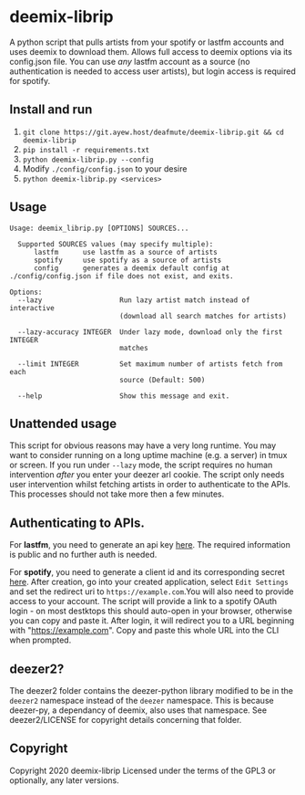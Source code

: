 # deemix-librip
A python script that pulls artists from your spotify or lastfm accounts and uses deemix to download them.
Allows full access to deemix options via its config.json file. 
You can use _any_ lastfm account as a source (no authentication is needed to access user artists), but login access is required for spotify.

## Install and run  
1. `git clone https://git.ayew.host/deafmute/deemix-librip.git && cd deemix-librip`
3. `pip install -r requirements.txt`
4. `python deemix-librip.py --config` 
5. Modify `./config/config.json` to your desire 
6. `python deemix-librip.py <services>`

## Usage
```
Usage: deemix_librip.py [OPTIONS] SOURCES...

  Supported SOURCES values (may specify multiple):  
      lastfm      use lastfm as a source of artists  
      spotify     use spotify as a source of artists 
      config      generates a deemix default config at ./config/config.json if file does not exist, and exits. 

Options:
  --lazy                   Run lazy artist match instead of interactive
                           (download all search matches for artists)

  --lazy-accuracy INTEGER  Under lazy mode, download only the first INTEGER
                           matches

  --limit INTEGER          Set maximum number of artists fetch from each
                           source (Default: 500)

  --help                   Show this message and exit.
```

## Unattended usage 
This script for obvious reasons may have a very long runtime. You may want to consider running on a long uptime machine (e.g. a server) in tmux or screen. If you run under `--lazy` mode, the script requires no human intervention _after_ you enter your deezer arl cookie. The script only needs user intervention whilst fetching artists in order to authenticate to the APIs. This processes should not take more then a few minutes.

## Authenticating to APIs. 
For **lastfm**, you need to generate an api key [here](https://secure.last.fm/login?next=/api/account/create). The required information is public and no further auth is needed. 

For **spotify**, you need to generate a client id and its corresponding secret [here](https://developer.spotify.com/dashboard/). After creation, go into your created application, select `Edit Settings` and set the redirect uri to `https://example.com`.You will also need to provide access to your account. The script will provide a link to a spotify OAuth login - on most destktops this should auto-open in your browser, otherwise you can copy and paste it. After login, it will redirect you to a URL beginning with "https://example.com". Copy and paste this whole URL into the CLI when prompted.  

## deezer2?
The deezer2 folder contains the deezer-python library modified to be in the `deezer2` namespace instead of the `deezer` namespace. This is because deezer-py, a dependancy of deemix, also uses that namespace. See deezer2/LICENSE for copyright details concerning that folder. 

## Copyright 
Copyright 2020 deemix-librip
Licensed under the terms of the GPL3 or optionally, any later versions. 

